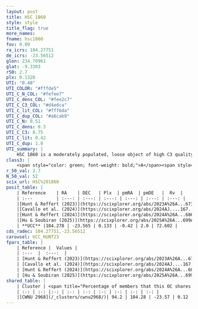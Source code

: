 ```yaml
---
layout: post
title: HSC 1860
style: style
title_flag: true
more_names: 
fname: hsc1860
fov: 0.09
ra_icrs: 104.27751
de_icrs: -23.56512
glon: 234.70961
glat: -9.3303
r50: 2.7
plx: 0.1328
UTI: "0.48"
UTI_COLOR: "#fffde5"
UTI_C_N_COL: "#fefee7"
UTI_C_dens_COL: "#fee2c7"
UTI_C_C3_COL: "#d4edca"
UTI_C_lit_COL: "#fff6da"
UTI_C_dup_COL: "#a6cab9"
UTI_C_N: 0.51
UTI_C_dens: 0.3
UTI_C_C3: 0.75
UTI_C_lit: 0.42
UTI_C_dup: 1.0
UTI_summary: |
    HSC 1860 is a moderately populated, loose object of high C3 quality. It was recently reported in the literature. This object shares a large percentage of members with a later reported entry.
class3: |
    <span style="color: green; font-weight: bold;">A</span><span style="color: #FFC300; font-weight: bold;">B</span>
r_50_val: 2.7
N_50_val: 52
scix_url: HSC%201860
posit_table: |
    | Reference    | RA    | DEC   | Plx  | pmRA  | pmDE   |  Rv  |
    | :---         | :---: | :---: | :---: | :---: | :---: | :---: |
    |[Hunt & Reffert (2023)](https://scixplorer.org/abs/2023A%26A...673A.114H) | 104.284 | -23.573 | 0.128 | -0.42 | 1.972 | 72.601 |
    |[Cavallo et al. (2024)](https://scixplorer.org/abs/2024AJ....167...12C) | 104.287 | -23.576 | 0.13 | -- | -- | -- |
    |[Hunt & Reffert (2024)](https://scixplorer.org/abs/2024A%26A...686A..42H) | 104.284 | -23.573 | 0.128 | -0.42 | 1.972 | 72.601 |
    |[Hu & Soubiran (2025)](https://scixplorer.org/abs/2025A%26A...699A.246H) | 104.287 | -23.576 | -- | -- | -- | -- |
    | **UCC** |104.278 | -23.565 | 0.133 | -0.42 | 2.0 | 72.602 | 
cds_radec: 104.27751,-23.56512
carousel: UCC_HUNT23
fpars_table: |
    | Reference |  Values |
    | :---  |  :---:  |
    | [Hunt & Reffert (2023)](https://scixplorer.org/abs/2023A%26A...673A.114H) | `AV50=0.406, diffAV50=1.627, MOD50=14.228, logAge50=8.839` |
    | [Cavallo et al. (2024)](https://scixplorer.org/abs/2024AJ....167...12C) | `AV50=0.62, dMod50=12.78, logAge50=9.0, [Fe/H]50=-0.86` |
    | [Hunt & Reffert (2024)](https://scixplorer.org/abs/2024A%26A...686A..42H) | `MassJ=254.052` |
    | [Hu & Soubiran (2025)](https://scixplorer.org/abs/2025A%26A...699A.246H) | `MA22=-0.39, MA23f=-0.56, MZ23=-0.62, MK24=-0.51, MF24=-0.57` |
shared_table: |
    | Cluster | <span title="Percentage of members that this OC shares with the ones listed">%</span>   | RA   | DEC   | Plx   | pmRA  | pmDE  | Rv | UTI |
    | :-: | :-: |:-: | :-: | :-: | :-: | :-: | :-: | :-: |
    |[CWNU 2968](/_clusters/cwnu2968/)| 94.2 | 104.28 | -23.57 | 0.12 | -0.42 | 2.0 | 72.6 |0.02 |
---
```

